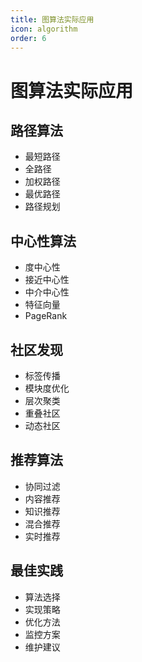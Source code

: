 ```yaml
---
title: 图算法实际应用
icon: algorithm
order: 6
---
```


# 图算法实际应用

## 路径算法
- 最短路径
- 全路径
- 加权路径
- 最优路径
- 路径规划

## 中心性算法
- 度中心性
- 接近中心性
- 中介中心性
- 特征向量
- PageRank

## 社区发现
- 标签传播
- 模块度优化
- 层次聚类
- 重叠社区
- 动态社区

## 推荐算法
- 协同过滤
- 内容推荐
- 知识推荐
- 混合推荐
- 实时推荐

## 最佳实践
- 算法选择
- 实现策略
- 优化方法
- 监控方案
- 维护建议
